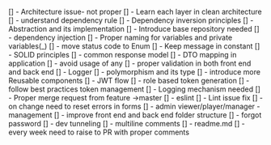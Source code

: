 [] - Architecture issue- not proper
[] - Learn each layer in clean architecture
[] - understand dependency rule
[] - Dependency inversion principles
[] - Abstraction and its implementation
[] - Introduce base repository needed 
[] - dependency injection
[] - Proper naming for variables and private variables(_)
[] - move status code to Enum
[] - Keep message in constant
[] - SOLID principles
[] - common response model
[] - DTO mapping in application
[] - avoid usage of any
[] - proper validation in both front end and back end
[] - Logger
[] - polymorphism and its type
[] - introduce more Reusable components
[] - JWT flow
[] - role based token generation
[] - follow best practices token management
[] - Logging mechanism needed
[] - Proper merge request from feature ->master
[] - eslint
[] - Lint issue fix 
[] - on change need to reset errors in forms
[] - admin viewer/player/manager -management
[] - improve front end and back end folder structure
[] - forgot password
[] - dev tunneling
[] - multiline comments
[] - readme.md
[] - every week need to raise to PR with proper comments